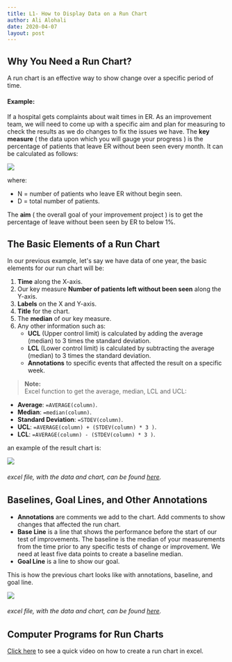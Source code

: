 ```yaml
---
title: L1- How to Display Data on a Run Chart
author: Ali Alohali
date: 2020-04-07
layout: post
---
```



## Why You Need a Run Chart?

A run chart is an effective way to show change over a specific period of time.

#### Example:

If a hospital gets complaints about wait times in ER. As an improvement team, we will need to come up with a specific aim and plan for measuring to check the results as we do changes to fix the issues we have. 
The **key measure** ( the data upon which you will gauge your progress ) is the percentage of patients that leave ER without been seen every month. It can be calculated as follows:

![](/IHI-QI104/img/L1-eq1.jpg)

where:
 - N = number of patients who leave ER without begin seen.
 - D = total number of patients.

The **aim** ( the overall goal of your improvement project ) is to get the percentage of leave without been seen by ER to below 1%.

## The Basic Elements of a Run Chart
In our previous example, let's say we have data of one year, the basic elements for our run chart will be:

 1. **Time** along the X-axis.
 2. Our key measure **Number of patients left without been seen** along the Y-axis.
 3. **Labels** on the X and Y-axis.
 4. **Title** for the chart.
 5. The **median** of our key measure.
 6. Any other information such as:
	 - **UCL** (Upper control limit) is calculated by adding the average (median) to 3 times the standard deviation.
	 - **LCL** (Lower control limit) is calculated by subtracting the average (median) to 3 times the standard deviation.
	 - **Annotations** to specific events that affected the result on a specific week.

> **Note:**  
  Excel function to get the average, median, LCL and UCL:
  - **Average**: `=AVERAGE(column)`.
  - **Median**: `=median(column)`.
  - **Standard Deviation**: `=STDEV(column)`.
  - **UCL**: `=AVERAGE(column) + (STDEV(column) * 3 )`.
  - **LCL**: `=AVERAGE(column) - (STDEV(column) * 3 )`.

an example of the result chart is:  

![](/IHI-QI104/img/L1-1.jpg)  
###### excel file, with the data and chart, can be found [here](/IHI-QI104/xlsx/L1-1.xlsx).


## Baselines, Goal Lines, and Other Annotations
 - **Annotations** are comments we add to the chart. Add comments to show changes that affected the run chart.
 - **Base Line**  is a line that shows the performance before the start of our test of improvements. The baseline is the median of your measurements from the time prior to any specific tests of change or improvement. We need at least five data points to create a baseline median.  
 - **Goal Line** is a line to show our goal.

This is how the previous chart looks like with annotations, baseline, and goal line.  

![](/IHI-QI104/img/L1-2.jpg)  
###### excel file, with the data and chart, can be found [here](/IHI-QI104/xlsx/L1-2.xlsx).

## Computer Programs for Run Charts
[Click here](http://www.youtube.com/watch?v=lUp_TwMdj8k) to see a quick video on how to create a run chart in excel.  
